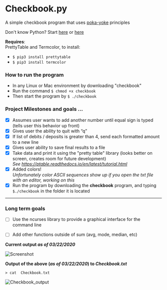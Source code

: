 # Checkbook.py

A simple checkbook program that uses [poka-yoke](https://asq.org/quality-resources/mistake-proofing
) principles <br>

Don't know Python? Start [here](https://www.pythoncheatsheet.org/) or [here](https://github.com/gto76/python-cheatsheet) 

**Requires**: <br>
PrettyTable and Termcolor, to install: <br>
- ```$ pip3 install prettytable```
- ```$ pip3 install termcolor```

<h3> How to run the program </h2>

- In any Linux or Mac environment by downloading "checkbook"
- Run the command ```$ chmod +x checkbook```
- Then start the program by ```$ ./checkbook```

<h3> Project Milestones and goals ...</h3>

- [x] Assumes user wants to add another number until equal sign is typed (tells user this behavior up front)
- [x] Gives user the ability to quit with “q”
- [x] If list of debits / deposits is greater than 4, send each formatted amount to a new line
- [x] Gives user ability to save final results to a file
- [x] Take data and print it using the "pretty table" library (looks better on screen, creates room for future development)<br>
    _See https://ptable.readthedocs.io/en/latest/tutorial.html_
- [x] Added colors! <br>
 _Unfortunately color ASCII sequences show up if you open the txt file with an editor, working on this_
- [x] Run the program by downloading the **checkbook** program, and typing ```$./checkbook``` in the folder it is located
   
----
### Long term goals
- [ ] Use the ncurses library to provide a graphical interface for the command line
- [ ] Add other functions outside of sum (avg, mode, median, etc)


**Current output _as of 03/22/2020_**

![Screenshot](https://github.com/StewAlexanderACC/checkbook_balancer.py/blob/master/Capt-3-22.png)

**Output of the above (_as of 03/22/2020_) to _Checkbook.txt_** 

 ```> cat  Checkbook.txt``` <br>
 
![Checkbook_output](https://github.com/StewAlexanderACC/checkbook_balancer.py/blob/master/chkbk-3-22.png)
